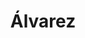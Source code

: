 ---
title: "Álvarez"
url: /montevideo/alvarez-santiago-de-chile/
shop: reparación de automóviles
---